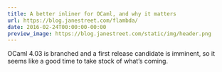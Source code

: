 ```yaml
---
title: A better inliner for OCaml, and why it matters
url: https://blog.janestreet.com/flambda/
date: 2016-02-24T00:00:00-00:00
preview_image: https://blog.janestreet.com/static/img/header.png
---
```


<p>OCaml 4.03 is branched and a first release candidate is imminent, so it seems
like a good time to take stock of what’s coming.</p>
